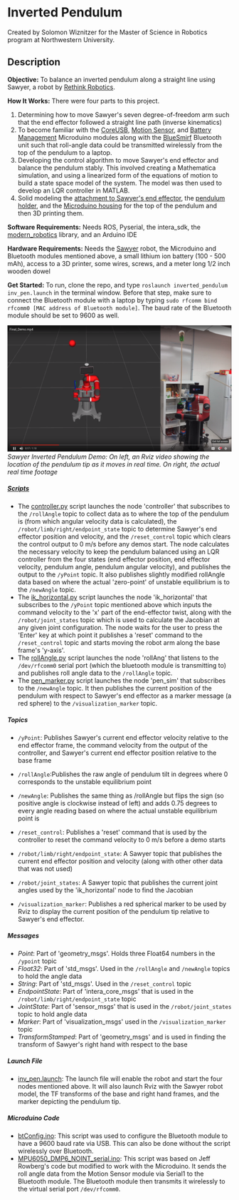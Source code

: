 # Inverted Pendulum

Created by Solomon Wiznitzer for the Master of Science in Robotics program at Northwestern University.

## Description

**Objective:** To balance an inverted pendulum along a straight line using Sawyer, a robot by [Rethink Robotics](http://www.rethinkrobotics.com).

**How It Works:** There were four parts to this project. 
1. Determining how to move Sawyer's seven degree-of-freedom arm such that the end effector followed a straight line path (inverse kinematics)
2. To become familiar with the [CoreUSB](http://wiki.microduinoinc.com/Microduino-Module_CoreUSB), [Motion Sensor](http://wiki.microduinoinc.com/Microduino-Module_Motion), and [Battery Management](http://wiki.microduinoinc.com/Microduino-Module_BM_Li-ion) Microduino modules along with the [BlueSmirf](https://learn.sparkfun.com/tutorials/using-the-bluesmirf) Bluetooth unit such that roll-angle data could be transmitted wirelessly from the top of the pendulum to a laptop.
3. Developing the control algorithm to move Sawyer's end effector and balance the pendulum stably. This involved creating a Mathematica simulation, and using a linearized form of the equations of motion to build a state space model of the system. The model was then used to develop an LQR controller in MATLAB.
4. Solid modeling the [attachment to Sawyer's end effector](media/Solid%20Models/Sawyer_Attachment.stl), the [pendulum holder](media/Solid%20Models/Pendulum_holder.stl), and the [Microduino housing](media/Solid%20Models/Microduino_house.stl) for the top of the pendulum and then 3D printing them.

**Software Requirements:** Needs ROS, Pyserial, the intera_sdk, the [modern_robotics](https://github.com/NxRLab/ModernRobotics) library, and an Arduino IDE

**Hardware Requirements:** Needs the [Sawyer](http://www.rethinkrobotics.com) robot, the Microduino and Bluetooth modules mentioned above, a small lithium ion battery (100 - 500 mAh), access to a 3D printer, some wires, screws, and a meter long 1/2 inch wooden dowel

**Get Started:** To run, clone the repo, and type `roslaunch inverted_pendulum inv_pen.launch` in the terminal window. Before that step, make sure to connect the Bluetooth module with a laptop by typing `sudo rfcomm bind rfcomm0 [MAC address of Bluetooth module]`. The baud rate of the Bluetooth module should be set to 9600 as well.

[![sawyer_pic](/media/Pictures/vidPic.png)](https://drive.google.com/open?id=1FXJXsdRcDxJXS-Kua1aB4rFsKBY5Y83M)
*Sawyer Inverted Pendulum Demo: On left, an Rviz video showing the location of the pendulum tip as it moves in real time. On right, the actual real time footage*

##### [Scripts](src/Python%20Files)
* The [controller.py](src/Python%20Files/controller.py) script launches the node 'controller' that subscribes to the `/rollAngle` topic to collect data as to where the top of the pendulum is (from which angular velocity data is calculated), the `/robot/limb/right/endpoint_state` topic to determine Sawyer's end effector position and velocity, and the `/reset_control` topic which clears the control output to 0 m/s before any demos start. The node calculates the necessary velocity to keep the pendulum balanced using an LQR controller from the four states (end effector position, end effector velocity, pendulum angle, pendulum angular velocity), and publishes the output to the `/yPoint` topic. It also publishes slightly modified rollAngle data based on where the actual 'zero-point' of unstable equilibrium is to the `/newAngle` topic. 
* The [ik_horizontal.py](src/Python%20Files/ik_horizontal.py) script launches the node 'ik_horizontal' that subscribes to the `/yPoint` topic mentioned above which inputs the command velocity to the 'x' part of the end-effector twist, along with the `/robot/joint_states` topic which is used to calculate the Jacobian at any given joint configuration. The node waits for the user to press the 'Enter' key at which point it publishes a 'reset' command to the `/reset_control` topic and starts moving the robot arm along the  base frame's 'y-axis'. 
* The [rollAngle.py](src/Python%20Files/rollAngle.py) script launches the node 'rollAng' that listens to the `/dev/rfcomm0` serial port (which the bluetooth module is transmitting to) and publishes roll angle data to the `/rollAngle` topic.
* The [pen_marker.py](src/Python%20Files/pen_marker.py) script launches the node 'pen_sim' that subscribes to the `/newAngle` topic. It then publishes the current position of the pendulum with respect to Sawyer's end effector as a marker message (a red sphere) to the `/visualization_marker` topic. 

##### Topics

* `/yPoint`: Publishes Sawyer's current end effector velocity relative to the end effector frame, the command velocity from the output of the controller, and Sawyer's current end effector position relative to the base frame 

* `/rollAngle`:Publishes the raw angle of pendulum tilt in degrees where 0 corresponds to the unstable equilibrium point

* `/newAngle`: Publishes the same thing as /rollAngle but flips the sign (so positive angle is clockwise instead of left) and adds 0.75 degrees to every angle reading based on where the actual unstable equilibrium point is

* `/reset_control`: Publishes a 'reset' command that is used by the controller to reset the command velocity to 0 m/s before a demo starts

* `/robot/limb/right/endpoint_state`: A Sawyer topic that publishes the current end effector position and velocity (along with other other data that was not used)

* `/robot/joint_states`: A Sawyer topic that publishes the current joint angles used by the 'ik_horizontal' node to find the Jacobian

* `/visualization_marker`: Publishes a red spherical marker to be used by Rviz to display the current position of the pendulum tip relative to Sawyer's end effector.

##### Messages

* *Point*: Part of 'geometry_msgs'. Holds three Float64 numbers in the `/ypoint` topic
* *Float32*: Part of 'std_msgs'. Used in the `/rollAngle` and `/newAngle` topics to hold the angle data
* *String*: Part of 'std_msgs'. Used in the `/reset_control` topic
* *EndpointState*: Part of 'intera_core_msgs' that is used in the `/robot/limb/right/endpoint_state` topic
* *JointState*: Part of 'sensor_msgs' that is used in the `/robot/joint_states` topic to hold angle data
* *Marker*: Part of 'visualization_msgs' used in the `/visualization_marker` topic
* *TransformStamped*: Part of 'geometry_msgs' and is used in finding the transform of Sawyer's right hand with respect to the base 

##### Launch File

* [inv_pen.launch](launch/inv_pen.launch): The launch file will enable the robot and start the four nodes mentioned above. It will also launch Rviz with the Sawyer robot model, the TF transforms of the base and right hand frames, and the marker depicting the pendulum tip.


##### Microduino Code

* [btConfig.ino](src/Microduino%20Code/btConfig/btConfig.ino): This script was used to configure the Bluetooth module to have a 9600 baud rate via USB. This can also be done without the script wirelessly over Bluetooth.
* [MPU6050_DMP6_NOINT_serial.ino](src/Microduino%20Code/btConfig/MPU6050_DMP_NOINT_serial.ino): This script was based on Jeff Rowberg's code but modified to work with the Microduino. It sends the roll angle data from the Motion Sensor module via Serial1 to the Bluetooth module. The Bluetooth module then transmits it wirelessly to the virtual serial port `/dev/rfcomm0`.
